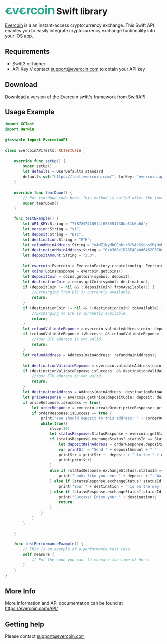 # <img src="https://raw.githubusercontent.com/Everc0in/JavaAPI/master/evercoin-logo.png" height="30" width="auto" >  Swift library

[Evercoin](https://evercoin.com) is a an instant-access cryptocurrency exchange. This Swift API enables you to easily integrate cryptocurrency exchange funtionality into your IOS app.

## Requirements
- Swift3 or higher
- API Key // contact support@evercoin.com to obtain your API key

## Download

Download a version of the Evercoin swift's framework from [SwiftAPI](https://github.com/Everc0in/Download/raw/master/EvercoinAPI.framework) 

## Usage Example
```swift
import XCTest
import Darwin

@testable import EvercoinAPI

class EvercoinAPITests: XCTestCase {
    
    override func setUp() {
        super.setUp()
        let defaults = UserDefaults.standard
        defaults.set("https://test.evercoin.com/", forKey: "evercoin.api.endpoint")
    }
    
    override func tearDown() {
        // Put teardown code here. This method is called after the invocation of each test method in the class.
        super.tearDown()
    }
    
    func testExample() {
        let API_KEY:String = "7f878074f09f4f673554f30be51b6a0d";
        let version:String = "v1";
        let deposit:String = "BTC";
        let destination:String = "ETH";
        let refundMainAddress:String = "n4MZ1KydkCEokrr8fVAcGSghsSMjHvNexo";
        let destinationMainAddress:String = "0xb306e1D76E4C4bd6462F370d4551F842eB4fFcad";
        let depositAmount:String = "1.0";
        
        let evercoin:Evercoin = EvercoinFactory.create(config: EvercoinApiConfig(apiKey: API_KEY, version: version))
        let coins:CoinsResponse = evercoin.getCoins()
        let depositCoin = coins.getCoin(symbol: deposit);
        let destinationCoin = coins.getCoin(symbol: destination);
        if (depositCoin != nil && !(depositCoin?.fromAvailable)!) {
            //Exchanging from BTC is currently available.
            return;
        }
        if (destinationCoin != nil && !(destinationCoin?.toAvailable)!) {
            //Exchanging to ETH is currently available.
            return;
        }
        let refundValidateReponse = evercoin.validateAddress(coin: deposit, address: refundMainAddress)
        if (refundValidateReponse.isSuccess! && refundValidateReponse.isValid! == false) {
            //Your BTC address is not valid.
            return;
        }
        let refundAddress = Address(mainAddress: refundMainAddress);
        
        let destinationValidateReponse = evercoin.validateAddress(coin: destination, address: destinationMainAddress)
        if (destinationValidateReponse.isSuccess! && destinationValidateReponse.isValid! == false) {
            //Your ETH address is not valid.
            return;
        }
        let destinationAddress = Address(mainAddress: destinationMainAddress);
        let priceResponse = evercoin.getPrice(depositCoin: deposit, destinationCoin: destination, depositAmount: Double(depositAmount), destinationAmount: nil)
        if priceResponse.isSuccess == true{
            let orderResponse = evercoin.createOrder(priceResponse: priceResponse, refundAddress: refundAddress, destinationAddress: destinationAddress)
            if orderResponse.isSuccess == true {
                print("You should deposit to this address: " + (orderResponse.depositAddress?.mainAddress)!)
                while(true){
                    sleep(10)
                    let statusResponse:StatusResponse = evercoin.getStatus(orderId: orderResponse.orderId!)
                    if (statusResponse.exchangeStatus?.statusId == Status.awaitingDeposit.statusId) {
                        let depositMainAddress = orderResponse.depositAddress?.mainAddress
                        var printStr = "Send " + depositAmount + " "
                        printStr = printStr +  deposit + " to the " + depositMainAddress!
                        print(printStr)
                    }
                    else if (statusResponse.exchangeStatus?.statusId == Status.awaitingConfirm.statusId) {
                        print("Looks like you sent " + deposit + ". Waiting for confirmation on the blockchain.");
                    } else if (statusResponse.exchangeStatus?.statusId == Status.awaitingExchange.statusId) {
                        print("Your " + destination + " is on the way.");
                    } else if (statusResponse.exchangeStatus?.statusId == Status.allDone.statusId) {
                        print("Success! Enjoy your " + destination);
                        return;
                    }
                }
            }
        }
        
    }

    func testPerformanceExample() {
        // This is an example of a performance test case.
        self.measure {
            // Put the code you want to measure the time of here.
        }
    }
}

```
## More Info

More information and API documentation can be found at https://evercoin.com/API/

## Getting help

Please contact support@evercoin.com

